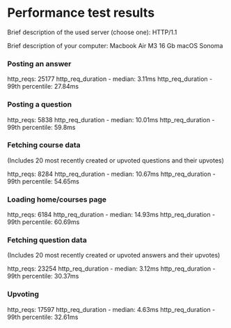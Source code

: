 # Performance test results

Brief description of the used server (choose one): HTTP/1.1

Brief description of your computer: Macbook Air M3 16 Gb macOS Sonoma

### Posting an answer

http_reqs: 25177
http_req_duration - median: 3.11ms
http_req_duration - 99th percentile: 27.84ms


### Posting a question

http_reqs: 5838
http_req_duration - median: 10.01ms
http_req_duration - 99th percentile: 59.8ms

### Fetching course data

(Includes 20 most recently created or upvoted questions and their upvotes)

http_reqs: 8284
http_req_duration - median: 10.67ms
http_req_duration - 99th percentile: 54.65ms

### Loading home/courses page

http_reqs: 6184
http_req_duration - median: 14.93ms
http_req_duration - 99th percentile: 60.69ms 

### Fetching question data

(Includes 20 most recently created or upvoted answers and their upvotes)

http_reqs: 23254
http_req_duration - median: 3.12ms
http_req_duration - 99th percentile: 30.37ms

### Upvoting

http_reqs: 17597
http_req_duration - median: 4.63ms
http_req_duration - 99th percentile: 32.61ms
